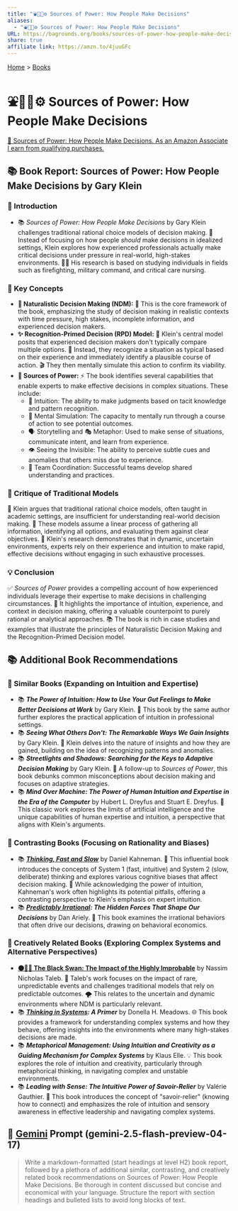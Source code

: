 ```yaml
---
title: "⛲🔌🤔⚙️ Sources of Power: How People Make Decisions"
aliases:
  - "⛲🔌🤔⚙️ Sources of Power: How People Make Decisions"
URL: https://bagrounds.org/books/sources-of-power-how-people-make-decisions
share: true
affiliate link: https://amzn.to/4juuGFc
---
```

[Home](../index.md) > [Books](./index.md)  
# ⛲🔌🤔⚙️ Sources of Power: How People Make Decisions  
[🛒 Sources of Power: How People Make Decisions. As an Amazon Associate I earn from qualifying purchases.](https://amzn.to/4juuGFc)  
  
## 📚 Book Report: Sources of Power: How People Make Decisions by Gary Klein  
  
### 🚀 Introduction  
  
* 📚 *Sources of Power: How People Make Decisions* by Gary Klein challenges traditional rational choice models of decision making. 🧠 Instead of focusing on how people *should* make decisions in idealized settings, Klein explores how experienced professionals actually make critical decisions under pressure in real-world, high-stakes environments. 🧑‍🚒 His research is based on studying individuals in fields such as firefighting, military command, and critical care nursing.  
  
### 🔑 Key Concepts  
  
* **🌳 Naturalistic Decision Making (NDM):** 🧭 This is the core framework of the book, emphasizing the study of decision making in realistic contexts with time pressure, high stakes, incomplete information, and experienced decision makers.  
* **✨ Recognition-Primed Decision (RPD) Model:** 🧠 Klein's central model posits that experienced decision makers don't typically compare multiple options. 🤔 Instead, they recognize a situation as typical based on their experience and immediately identify a plausible course of action. 🎬 They then mentally simulate this action to confirm its viability.  
* **💪 Sources of Power:** ⚡ The book identifies several capabilities that enable experts to make effective decisions in complex situations. These include:  
    * 🔮 Intuition: The ability to make judgments based on tacit knowledge and pattern recognition.  
    * 🧠 Mental Simulation: The capacity to mentally run through a course of action to see potential outcomes.  
    * 🗣️ Storytelling and 🎭 Metaphor: Used to make sense of situations, communicate intent, and learn from experience.  
    * 👁️ Seeing the Invisible: The ability to perceive subtle cues and anomalies that others miss due to experience.  
    * 🤝 Team Coordination: Successful teams develop shared understanding and practices.  
  
### 🧐 Critique of Traditional Models  
  
🧠 Klein argues that traditional rational choice models, often taught in academic settings, are insufficient for understanding real-world decision making. 📏 These models assume a linear process of gathering all information, identifying all options, and evaluating them against clear objectives. 🚀 Klein's research demonstrates that in dynamic, uncertain environments, experts rely on their experience and intuition to make rapid, effective decisions without engaging in such exhaustive processes.  
  
### 💡 Conclusion  
  
✅ *Sources of Power* provides a compelling account of how experienced individuals leverage their expertise to make decisions in challenging circumstances. 🔑 It highlights the importance of intuition, experience, and context in decision making, offering a valuable counterpoint to purely rational or analytical approaches. 📚 The book is rich in case studies and examples that illustrate the principles of Naturalistic Decision Making and the Recognition-Primed Decision model.  
  
## 📚 Additional Book Recommendations  
  
### 🧠 Similar Books (Expanding on Intuition and Expertise)  
  
* 📚 ***The Power of Intuition: How to Use Your Gut Feelings to Make Better Decisions at Work*** by Gary Klein. 📖 This book by the same author further explores the practical application of intuition in professional settings.  
* 📚 ***Seeing What Others Don't: The Remarkable Ways We Gain Insights*** by Gary Klein. 📖 Klein delves into the nature of insights and how they are gained, building on the idea of recognizing patterns and anomalies.  
* 📚 ***Streetlights and Shadows: Searching for the Keys to Adaptive Decision Making*** by Gary Klein. 📖 A follow-up to *Sources of Power*, this book debunks common misconceptions about decision making and focuses on adaptive strategies.  
* 📚 ***Mind Over Machine: The Power of Human Intuition and Expertise in the Era of the Computer*** by Hubert L. Dreyfus and Stuart E. Dreyfus. 📖 This classic work explores the limits of artificial intelligence and the unique capabilities of human expertise and intuition, a perspective that aligns with Klein's arguments.  
  
### 🤔 Contrasting Books (Focusing on Rationality and Biases)  
  
* 📚 ***[Thinking, Fast and Slow](./thinking-fast-and-slow.md)*** by Daniel Kahneman. 📖 This influential book introduces the concepts of System 1 (fast, intuitive) and System 2 (slow, deliberate) thinking and explores various cognitive biases that affect decision making. 🧠 While acknowledging the power of intuition, Kahneman's work often highlights its potential pitfalls, offering a contrasting perspective to Klein's emphasis on expert intuition.  
* 📚 ***[Predictably Irrational](./predictably-irrational.md): The Hidden Forces That Shape Our Decisions*** by Dan Ariely. 📖 This book examines the irrational behaviors that often drive our decisions, drawing on behavioral economics.  
  
### 🎨 Creatively Related Books (Exploring Complex Systems and Alternative Perspectives)  
  
* **[⚫🦢🎲 The Black Swan: The Impact of the Highly Improbable](./the-black-swan-the-impact-of-the-highly-improbable.md)** by Nassim Nicholas Taleb. 🦢 Taleb's work focuses on the impact of rare, unpredictable events and challenges traditional models that rely on predictable outcomes. 🌪️ This relates to the uncertain and dynamic environments where NDM is particularly relevant.  
* 📚 ***[Thinking in Systems](./thinking-in-systems.md): A Primer*** by Donella H. Meadows. 🌐 This book provides a framework for understanding complex systems and how they behave, offering insights into the environments where many high-stakes decisions are made.  
* 📚 ***Metaphorical Management: Using Intuition and Creativity as a Guiding Mechanism for Complex Systems*** by Klaus Elle. 💡 This book explores the role of intuition and creativity, particularly through metaphorical thinking, in navigating complex and unstable environments.  
* 📚 ***Leading with Sense: The Intuitive Power of Savoir-Relier*** by Valérie Gauthier. 🤝 This book introduces the concept of "savoir-relier" (knowing how to connect) and emphasizes the role of intuition and sensory awareness in effective leadership and navigating complex systems.  
  
## 💬 [Gemini](../software/gemini.md) Prompt (gemini-2.5-flash-preview-04-17)  
> Write a markdown-formatted (start headings at level H2) book report, followed by a plethora of additional similar, contrasting, and creatively related book recommendations on Sources of Power: How People Make Decisions. Be thorough in content discussed but concise and economical with your language. Structure the report with section headings and bulleted lists to avoid long blocks of text.